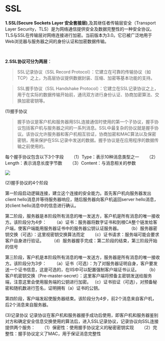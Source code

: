 # SSL


**1.SSL(Secure Sockets Layer 安全套接层)**,及其继任者传输层安全（Transport Layer Security，TLS）是为网络通信提供安全及数据完整性的一种安全协议。TLS与SSL在传输层对网络连接进行加密。当前版本为3.0。它已被广泛地用于Web浏览器与服务器之间的身份认证和加密数据传输。

<br>

**2.SSL协议可分为两层**：

>SSL记录协议（SSL Record Protocol）：它建立在可靠的传输协议（如TCP）之上，为高层协议提供数据封装、压缩、加密等基本功能的支持。

>SSL握手协议（SSL Handshake Protocol）：它建立在SSL记录协议之上，用于在实际的数据传输开始前，通讯双方进行身份认证、协商加密算法、交换加密密钥等。

(1)握手协议

>握手协议是客户机和服务器用SSL连接通信时使用的第一个子协议，握手协议包括客户机与服务器之间的一系列消息。SSL中最复杂的协议就是握手协议。该协议允许服务器和客户机相互验证，协商加密和MAC算法以及保密密钥，用来保护在SSL记录中发送的数据。握手协议是在应用程序的数据传输之前使用的。

每个握手协议包含以下3个字段
　　（1）Type：表示10种消息类型之一
　　（2）Length：表示消息长度字节数
　　（3）Content：与消息相关的参数

![](http://i.imgur.com/HRxGquL.png)

(2)握手协议的4个阶段

第一阶段启动逻辑连接，建立这个连接的安全能力。首先客户机向服务器发出client hello消息并等待服务器响应，随后服务器向客户机返回server hello消息，对client hello消息中的信息进行确认。
 
第二阶段，服务器是本阶段所有消息的唯一发送方，客户机是所有消息的唯一接收方。该阶段分为4步：
　　（a）证书：服务器将数字证书和到根CA整个链发给客户端，使客户端能用服务器证书中的服务器公钥认证服务器。
　　（b）服务器密钥交换（可选）：这里视密钥交换算法而定
　　（c）证书请求：服务端可能会要求客户自身进行验证。
　　（d）服务器握手完成：第二阶段的结束，第三阶段开始的信号

第三阶段，客户机是本阶段所有消息的唯一发送方，服务器是所有消息的唯一接收方。该阶段分为3步：
　　（a）证书（可选）：为了对服务器证明自身，客户要发送一个证书信息，这是可选的，在IIS中可以配置强制客户端证书认证。
　　（b）客户机密钥交换（Pre-master-secret）：这里客户端将预备主密钥发送给服务端，注意这里会使用服务端的公钥进行加密。
    （c）证书验证（可选），对预备秘密和随机数进行签名，证明拥有（a）证书的公钥。

第四阶段，客户端发起使服务器结束。该阶段分为4步，前2个消息来自客户机，后2个消息来自服务器。

(3)记录协议
 记录协议在客户机和服务器握手成功后使用，即客户机和服务器鉴别对方和确定安全信息交换使用的算法后，进入SSL记录协议，记录协议向SSL连接提供两个服务：
　  （1）保密性：使用握手协议定义的秘密密钥实现
　　（2）完整性：握手协议定义了MAC，用于保证消息完整性
